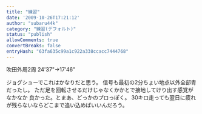 ```yaml
---
title: "練習"
date: '2009-10-26T17:21:12'
author: "subaru44k"
category: "練習(デフォルト)"
status: "publish"
allowComments: true
convertBreaks: false
entryHash: "63fa635c99a1c922a338ccacc7444768"
---
```

吹田外周2周
24'37"→17'46"

ジョグシューでこれはかなりだと思う。
信号も最初の2分ちょい地点以外全部青だったし。
ただ足を回転させるだけじゃなくかかとで接地してけり出す感覚がなかなか
良かった。とまあ、どっかのプロっぽく。
30キロ走っても翌日に疲れが残らないならどこまで追い込めばいいんだろう。
